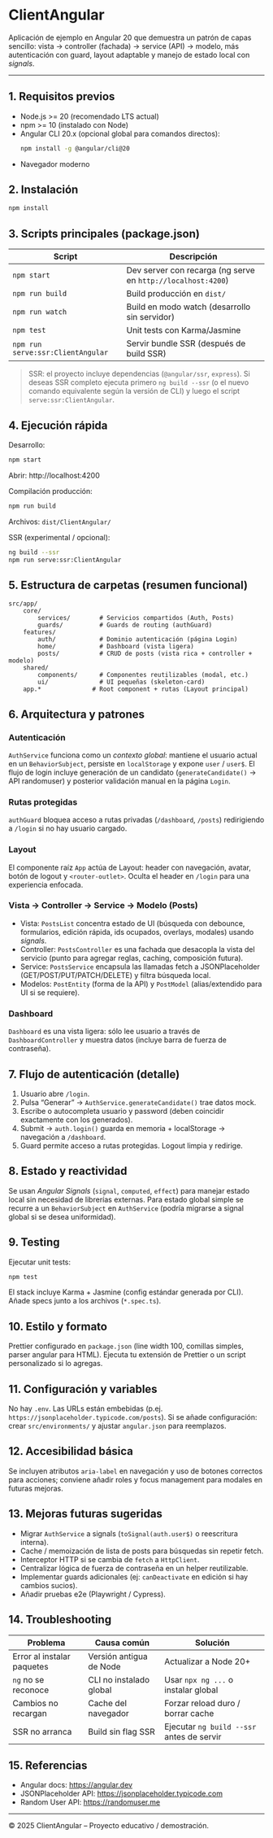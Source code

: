 # ClientAngular

Aplicación de ejemplo en Angular 20 que demuestra un patrón de capas sencillo: vista → controller (fachada) → service (API) → modelo, más autenticación con guard, layout adaptable y manejo de estado local con *signals*.

---

## 1. Requisitos previos

- Node.js >= 20 (recomendado LTS actual)
- npm >= 10 (instalado con Node)
- Angular CLI 20.x (opcional global para comandos directos):
	```bash
	npm install -g @angular/cli@20
	```
- Navegador moderno

## 2. Instalación

```bash
npm install
```

## 3. Scripts principales (package.json)

| Script | Descripción |
|--------|-------------|
| `npm start` | Dev server con recarga (ng serve en `http://localhost:4200`) |
| `npm run build` | Build producción en `dist/` |
| `npm run watch` | Build en modo watch (desarrollo sin servidor) |
| `npm test` | Unit tests con Karma/Jasmine |
| `npm run serve:ssr:ClientAngular` | Servir bundle SSR (después de build SSR) |

> SSR: el proyecto incluye dependencias (`@angular/ssr`, `express`). Si deseas SSR completo ejecuta primero `ng build --ssr` (o el nuevo comando equivalente según la versión de CLI) y luego el script `serve:ssr:ClientAngular`.

## 4. Ejecución rápida

Desarrollo:
```bash
npm start
```
Abrir: http://localhost:4200

Compilación producción:
```bash
npm run build
```
Archivos: `dist/ClientAngular/`

SSR (experimental / opcional):
```bash
ng build --ssr
npm run serve:ssr:ClientAngular
```

## 5. Estructura de carpetas (resumen funcional)

```
src/app/
	core/
		services/        # Servicios compartidos (Auth, Posts)
		guards/          # Guards de routing (authGuard)
	features/
		auth/            # Dominio autenticación (página Login)
		home/            # Dashboard (vista ligera)
		posts/           # CRUD de posts (vista rica + controller + modelo)
	shared/
		components/      # Componentes reutilizables (modal, etc.)
		ui/              # UI pequeñas (skeleton-card)
	app.*              # Root component + rutas (Layout principal)
```

## 6. Arquitectura y patrones

### Autenticación
`AuthService` funciona como un *contexto global*: mantiene el usuario actual en un `BehaviorSubject`, persiste en `localStorage` y expone `user` / `user$`. El flujo de login incluye generación de un candidato (`generateCandidate()` → API randomuser) y posterior validación manual en la página `Login`.

### Rutas protegidas
`authGuard` bloquea acceso a rutas privadas (`/dashboard`, `/posts`) redirigiendo a `/login` si no hay usuario cargado.

### Layout
El componente raíz `App` actúa de Layout: header con navegación, avatar, botón de logout y `<router-outlet>`. Oculta el header en `/login` para una experiencia enfocada.

### Vista → Controller → Service → Modelo (Posts)
- Vista: `PostsList` concentra estado de UI (búsqueda con debounce, formularios, edición rápida, ids ocupados, overlays, modales) usando *signals*.
- Controller: `PostsController` es una fachada que desacopla la vista del servicio (punto para agregar reglas, caching, composición futura).
- Service: `PostsService` encapsula las llamadas fetch a JSONPlaceholder (GET/POST/PUT/PATCH/DELETE) y filtra búsqueda local.
- Modelos: `PostEntity` (forma de la API) y `PostModel` (alias/extendido para UI si se requiere). 

### Dashboard
`Dashboard` es una vista ligera: sólo lee usuario a través de `DashboardController` y muestra datos (incluye barra de fuerza de contraseña). 

## 7. Flujo de autenticación (detalle)
1. Usuario abre `/login`.
2. Pulsa “Generar” → `AuthService.generateCandidate()` trae datos mock.
3. Escribe o autocompleta usuario y password (deben coincidir exactamente con los generados).
4. Submit → `auth.login()` guarda en memoria + localStorage → navegación a `/dashboard`.
5. Guard permite acceso a rutas protegidas. Logout limpia y redirige.

## 8. Estado y reactividad
Se usan *Angular Signals* (`signal`, `computed`, `effect`) para manejar estado local sin necesidad de librerías externas. Para estado global simple se recurre a un `BehaviorSubject` en `AuthService` (podría migrarse a signal global si se desea uniformidad).

## 9. Testing
Ejecutar unit tests:
```bash
npm test
```
El stack incluye Karma + Jasmine (config estándar generada por CLI). Añade specs junto a los archivos (`*.spec.ts`).

## 10. Estilo y formato
Prettier configurado en `package.json` (line width 100, comillas simples, parser angular para HTML). Ejecuta tu extensión de Prettier o un script personalizado si lo agregas.

## 11. Configuración y variables
No hay `.env`. Las URLs están embebidas (p.ej. `https://jsonplaceholder.typicode.com/posts`). Si se añade configuración: crear `src/environments/` y ajustar `angular.json` para reemplazos.

## 12. Accesibilidad básica
Se incluyen atributos `aria-label` en navegación y uso de botones correctos para acciones; conviene añadir roles y focus management para modales en futuras mejoras.

## 13. Mejoras futuras sugeridas
- Migrar `AuthService` a signals (`toSignal(auth.user$)` o reescritura interna).
- Cache / memoización de lista de posts para búsquedas sin repetir fetch.
- Interceptor HTTP si se cambia de `fetch` a `HttpClient`.
- Centralizar lógica de fuerza de contraseña en un helper reutilizable.
- Implementar guards adicionales (ej: `canDeactivate` en edición si hay cambios sucios).
- Añadir pruebas e2e (Playwright / Cypress).

## 14. Troubleshooting
| Problema | Causa común | Solución |
|----------|-------------|----------|
| Error al instalar paquetes | Versión antigua de Node | Actualizar a Node 20+ |
| `ng` no se reconoce | CLI no instalado global | Usar `npx ng ...` o instalar global |
| Cambios no recargan | Cache del navegador | Forzar reload duro / borrar cache |
| SSR no arranca | Build sin flag SSR | Ejecutar `ng build --ssr` antes de servir |

## 15. Referencias
- Angular docs: https://angular.dev
- JSONPlaceholder API: https://jsonplaceholder.typicode.com
- Random User API: https://randomuser.me

---

© 2025 ClientAngular – Proyecto educativo / demostración.
